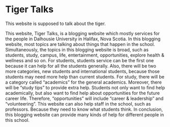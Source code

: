 # Tiger Talks

This website is supposed to talk about the tiger.

This website, Tiger Talks, is a blogging website which mostly services for the people in Dalhousie University in Halifax, Nova Scotia. In this blogging website, most topics are talking about things that happen in the school. Simultaneously, the topics in this blogging website is broad, such as students, study, campus, life, entertainment, opportunities, explore health & wellness and so on. For students, students service can be the first one because it can help for all the students generally. Also, there will be two more categories, new students and international students, because those students may need more help than current students. For study, there will be a category called “academics” for the general academics. Moreover, there will be “study tips” to provide extra help. Students not only want to find help academically, but also want to find help about opportunities for the future career life. Therefore, “opportunities” will include “career & leadership” and “volunteering”. This website can also help staff in the school, such as professors. Because they need to know what students think. In conclusion, this blogging website can provide many kinds of help for different people in this school.
